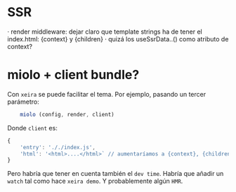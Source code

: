 
# SSR

· render middleware: dejar claro que template strings ha de tener el index.html: {context} y {children}
· quizá los useSsrData..() como atributo de context?


# miolo + client bundle?
	
  Con `xeira` se puede facilitar el tema. Por ejemplo, pasando un tercer parámetro:

```js
	miolo (config, render, client)
```
  
Donde `client` es:

```js
{
	'entry': '././index.js',
	'html': '<html>....</html>` // aumentaríamos a {context}, {children}, {bundle} y {styles}
}
```

Pero habría que tener en cuenta también el `dev time`. Habría que añadir un `watch`
tal como hace `xeira demo`. Y probablemente algún `HMR`.
 
